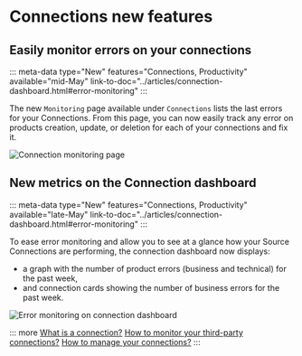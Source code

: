 # Connections new features

## Easily monitor errors on your connections 
::: meta-data type="New" features="Connections, Productivity" available="mid-May" link-to-doc="../articles/connection-dashboard.html#error-monitoring"
:::

The new `Monitoring` page available under `Connections` lists the last errors for your Connections. From this page, you can now easily track any error on products creation, update, or deletion for each of your connections and fix it. 

![Connection monitoring page](../img/new-connection-monitoring-page.png)

## New metrics on the Connection dashboard
::: meta-data type="New" features="Connections, Productivity" available="late-May" link-to-doc="../articles/connection-dashboard.html#error-monitoring"
:::

To ease error monitoring and allow you to see at a glance how your Source Connections are performing, the connection dashboard now displays: 
- a graph with the number of product errors (business and technical) for the past week,
- and connection cards showing the number of business errors for the past week. 

![Error monitoring on connection dashboard](../img/error-monitoring-connection-dashboard.png)

::: more
[What is a connection?](../articles/what-is-a-connection.html) 
[How to monitor your third-party connections?](../articles/connection-dashboard.html) 
[How to manage your connections?](../articles/manage-your-connections.html) 
:::

